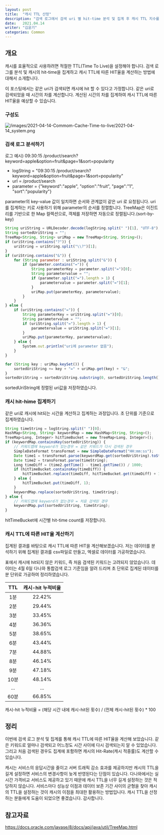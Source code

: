 ```yaml
---
layout: post
title:  "캐시 TTL 산정"
description: "검색 로그에서 검색 uri 별 hit-time 분석 및 집계 후 캐시 TTL 지수를 산정하기"
date:   2021.04.14 
writer: "김윤기" 
categories: Common
---
```


## 개요
캐시를 효율적으로 사용하려면 적절한 TTL(Time To Live)을 설정해야 합니다. 
검색 로그를 분석 및 캐시의 hit-time을 집계하고 캐시 TTL에 따른 HIT율을 계산하는 방법에 대해서 소개합니다.

이 포스팅에서는 같은 uri가 검색되면 캐시에 hit 할 수 있다고 가정합니다. 
같은 uri로 검색되었을 때 시간의 차를 계산합니다. 
계산된 시간의 차를 집계하여 캐시 TTL에 따른 HIT율을 예상할 수 있습니다.

### 구성도
![/images/2021-04-14-Commom-Cache-Time-to-live/2021-04-14_system.png](/images/2021-04-14-Commom-Cache-Time-to-live/2021-04-14_system.png)

### 검색 로그 분석하기
로그 예시) 09:30:15 /product/search?keyword=apple&option=fruit&page=1&sort=popularity
- logString = "09:30:15 /product/search?keyword=apple&option=fruit&page=1&sort=popularity"
- url = /product/search
- parameter = {"keyword":"apple", "option":"fruit", "page":"1", "sort":"popularity"} 

parameter의 key-value 값이 일치하면 순서와 관계없이 같은 uri 로 요청됩니다.
uri를 집계하는 키로 사용하기 위해 parameter의 순서를 정렬합니다. 
TreeMap은 이진트리를 기반으로 한 Map 컬렉션으로, 객체를 저장하면 자동으로 정렬됩니다.(sort-by-key)
```jsx
String uriString = URLDecoder.decode(logString.split(" ")[1], "UTF-8");
String sortedUriString = "";
TreeMap<String, String> uriMap = new TreeMap<String, String>();
if (uriString.contains("?")) {
    uriString = uriString.split("\\?")[1];
}
if (uriString.contains("&")) {
    for (String parameter : uriString.split("&")) {
        if (parameter.contains("=")) {
            String parameterKey = parameter.split("=")[0];
            String parametervalue = "";
            if (parameter.split("=").length > 1) {
                parametervalue = parameter.split("=")[1];
            }
            uriMap.put(parameterKey, parametervalue);
        }
    }
} else {
    if (uriString.contains("=")) {
        String parameterKey = uriString.split("=")[0];
        String parametervalue = "";
        if (uriString.split("=").length > 1) {
            parametervalue = uriString.split("=")[1];
        }
        uriMap.put(parameterKey, parametervalue);
    } else {
        System.out.println("uri에 parameter 없음");
    }
}

for (String key : uriMap.keySet()) {
    sortedUriString += key + "=" + uriMap.get(key) + "&";
}
sortedUriString = sortedUriString.substring(0, sortedUriString.length() - 1);
```
sortedUriString에 정렬된 uri값을 저장하였습니다. 

### 캐시 hit-hime 집계하기
같은 uri로 캐시에 hit되는 시간을 계산하고 집계하는 과정입니다.
초 단위를 기준으로 집계하였습니다.
```jsx
String timeString = logString.split(" ")[0];
HashMap<String, String> keywordMap = new HashMap<String, String>();
TreeMap<Long, Integer> hitTimeBucket = new TreeMap<Long, Integer>();
if (keywordMap.containsKey(sortedUriString)) {
    // 키워드맵에 keyword가 있는경우 = 같은 키워드가 다시 검색된 경우 
    SimpleDateFormat transFormat = new SimpleDateFormat("HH:mm:ss");
    Date time1 = transFormat.parse(keywordMap.get(sortedUriString).toString());
    Date time2 = transFormat.parse(timeString);
    Long timeDiff = (time2.getTime() - time1.getTime()) / 1000;
    if (hitTimeBucket.containsKey(timeDiff)) {
        hitTimeBucket.replace(timeDiff, hitTimeBucket.get(timeDiff) + 1);
    } else {
        hitTimeBucket.put(timeDiff, 1);
    }
    keywordMap.replace(sortedUriString, timeString);
} else {
    // 키워드맵에 keyword가 없는경우 = 처음 검색된 경우
    keywordMap.put(sortedUriString, timeString);
}
```
hitTimeBucket에 시간별 hit-time count를 저장합니다.

### 캐시 TTL에 따른 HIT율 계산하기
집계된 결과를 바탕으로 캐시 TTL에 따른 HIT을 계산해보겠습니다. 
저는 데이터를 분석하기 위해 집계된 결과를 csv파일로 만들고, 엑셀로 데이터를 가공하였습니다.

표에서 캐시에 hit되지 않은 키워드, 즉 처음 검색된 키워드는 고려되지 않았습니다. 
데이터는 4월 6일 다나와 통합검색 로그 기준임을 알려 드리며 초 단위로 집계된 데이터를 분 단위로 가공하여 정리하였습니다.

|TTL|캐시-hit 누적비율|
|:---:|:---:|
|1분|22.42%|
|2분|29.44%|
|3분|33.45%|
|4분|36.36%|
|5분|38.65%|
|6분|43.44%|
|7분|44.88%|
|8분|46.14%|
|9분|47.18%|
|10분|48.14%|
|...|...|
|60분|66.85%|
캐시-hit 누적비율 = (해당 시간 내에 캐시-hit된 횟수) / (전체 캐시-hit된 횟수) * 100

## 정리
이번에 검색 로그 분석 및 집계를 통해 캐시 TTL에 따른 HIT율을 계산해 보았습니다. 
같은 키워드로 얼마나 검색되고 어느정도 시간 사이에 다시 검색되는지 알 수 있었습니다. 
그리고 처음 검색된 경우도 집계에 포함하면 캐시의 Hit-Rate(캐시 적중률)도 계산할 수 있습니다.

캐시는 서비스의 응답시간을 줄이고 서버 트래픽 감소 효과를 제공하지만 캐시의 TTL을 길게 설정하면 서비스의 변경사항이 늦게 반영된다는 단점이 있습니다.
다나와에서는 실시간 가격비교 서비스도 제공하고 있기 때문에 캐시 TTL을 너무 길게 설정하는 것은 적당하지 않습니다.
서비스마다 성능상 이점과 데이터 보존 기간 사이의 균형을 찾아 캐시의 TTL을 설정하는 것이 캐시의 이점을 최대한 활용하는 방법입니다.
캐시 TTL을 산정하는 분들에게 도움이 되었으면 좋겠습니다. 
감사합니다.

## 참고자료
https://docs.oracle.com/javase/8/docs/api/java/util/TreeMap.html
